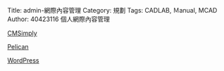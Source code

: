 Title: admin-網際內容管理
Category: 規劃
Tags: CADLAB, Ｍanual, MCAD
Author: 40423116
個人網際內容管理

<!-- PELICAN_END_SUMMARY -->

<a href="http://cmsimply-read40423116.rhcloud.com/get_page?heading=head+1">CMSimply</a>

<a href="http://40423116.github.io/Blog/post/index.html">Pelican</a>

<a href="http://wp-read40423116.rhcloud.com/">WordPress</a>
